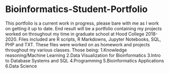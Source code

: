 # Bioinformatics-Student-Portfolio
This portfolio is a current work in progress, please bare with me as I work on getting it up to date. 
End result will be a portfolio containing my projects worked on throughout my time in graduate school at Hood College 2018-2020.
Files included are R scripts, R Markdowns, Jupyter Notebooks, SQL, PHP and TXT.
These files were worked on as homework and projects throughout my various classes. 
Those being:
1.Knowledge reasoning/Machine Learning
2.Data Visualization for Bioinformatics
3.Intro to Database Systems and SQL
4.Programming 
5.Bioinformatics Applications
6.Data Science 
